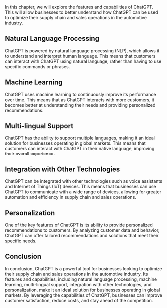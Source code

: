 
In this chapter, we will explore the features and capabilities of ChatGPT. This will allow businesses to better understand how ChatGPT can be used to optimize their supply chain and sales operations in the automotive industry.

Natural Language Processing
---------------------------

ChatGPT is powered by natural language processing (NLP), which allows it to understand and interpret human language. This means that customers can interact with ChatGPT using natural language, rather than having to use specific commands or phrases.

Machine Learning
----------------

ChatGPT uses machine learning to continuously improve its performance over time. This means that as ChatGPT interacts with more customers, it becomes better at understanding their needs and providing personalized recommendations.

Multi-lingual Support
---------------------

ChatGPT has the ability to support multiple languages, making it an ideal solution for businesses operating in global markets. This means that customers can interact with ChatGPT in their native language, improving their overall experience.

Integration with Other Technologies
-----------------------------------

ChatGPT can be integrated with other technologies such as voice assistants and Internet of Things (IoT) devices. This means that businesses can use ChatGPT to communicate with a wide range of devices, allowing for greater automation and efficiency in supply chain and sales operations.

Personalization
---------------

One of the key features of ChatGPT is its ability to provide personalized recommendations to customers. By analyzing customer data and behavior, ChatGPT can offer tailored recommendations and solutions that meet their specific needs.

Conclusion
----------

In conclusion, ChatGPT is a powerful tool for businesses looking to optimize their supply chain and sales operations in the automotive industry. Its features and capabilities, including natural language processing, machine learning, multi-lingual support, integration with other technologies, and personalization, make it an ideal solution for businesses operating in global markets. By leveraging the capabilities of ChatGPT, businesses can improve customer satisfaction, reduce costs, and stay ahead of the competition.
